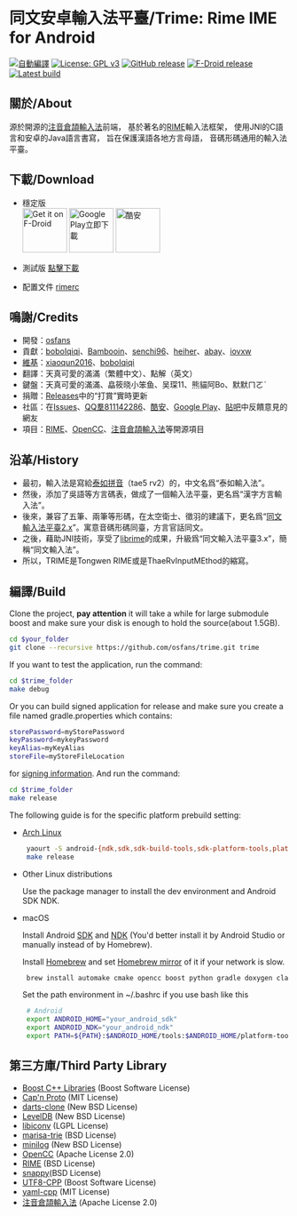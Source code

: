 # 同文安卓輸入法平臺/Trime: Rime IME for Android
[![自動編譯](https://travis-ci.org/osfans/trime.svg?branch=develop)](https://travis-ci.org/osfans/trime)
[![License: GPL v3](https://img.shields.io/badge/License-GPL%20v3-blue.svg)](https://www.gnu.org/licenses/gpl-3.0)
[![GitHub release](https://img.shields.io/github/release/osfans/trime.svg)](https://github.com/osfans/trime/releases)
[![F-Droid release](https://img.shields.io/f-droid/v/com.osfans.trime.svg)](https://f-droid.org/packages/com.osfans.trime)
[![Latest build](https://img.shields.io/github/last-commit/osfans/trime.svg)](http://osfans.github.io/trime/)

## 關於/About
源於開源的[注音倉頡輸入法]前端，
基於著名的[RIME]輸入法框架，
使用JNI的C語言和安卓的Java語言書寫，
旨在保護漢語各地方言母語，
音碼形碼通用的輸入法平臺。

## 下載/Download
- 穩定版<br>
[<img alt='Get it on F-Droid' src='https://fdroid.gitlab.io/artwork/badge/get-it-on.png' height='80px'/>](https://f-droid.org/packages/com.osfans.trime)
[<img alt='Google Play立即下載' src='https://play.google.com/intl/en_us/badges/images/generic/zh-tw_badge_web_generic.png' height='80px'/>](https://play.google.com/store/apps/details?id=com.osfans.trime)
[<img alt='酷安' src='https://static.coolapk.com/images/header-logo.png'
height='80px'/>](https://www.coolapk.com/apk/com.osfans.trime)
- 測試版
[點擊下載](https://github.com/osfans/trime/tree/gh-pages)

- 配置文件
[rimerc](https://github.com/Bambooin/rimerc)

## 鳴謝/Credits
- 開發：[osfans](https://github.com/osfans)
- 貢獻：[boboIqiqi](https://github.com/boboIqiqi)、[Bambooin](https://github.com/Bambooin)、[senchi96](https://github.com/senchi96)、[heiher](https://github.com/heiher)、[abay](https://github.com/a342191555)、[iovxw](https://github.com/iovxw)
- [維基](https://github.com/osfans/trime/wiki)：[xiaoqun2016](https://github.com/xiaoqun2016)、[boboIqiqi](https://github.com/boboIqiqi)
- 翻譯：天真可愛的滿滿（繁體中文）、點解（英文）
- 鍵盤：天真可愛的滿滿、皛筱晓小笨鱼、吴琛11、熊貓阿Bo、默默ㄇㄛˋ
- 捐贈：[Releases](https://github.com/osfans/trime/releases)中的“打賞”實時更新
- 社區：在[Issues](https://github.com/osfans/trime/issues)、[QQ羣811142286](https://shang.qq.com/wpa/qunwpa?idkey=d68b19daf218e0f0feacc3533493e44bf9cd79f4895f9b598aa1f9079910af27)、[酷安](http://www.coolapk.com/apk/com.osfans.trime)、[Google Play](https://play.google.com/store/apps/details?id=com.osfans.trime)、[貼吧](http://tieba.baidu.com/f?kw=rime)中反饋意見的網友
- 項目：[RIME]、[OpenCC]、[注音倉頡輸入法]等開源項目

## 沿革/History
- 最初，輸入法是寫給[泰如拼音](http://taerv.nguyoeh.com/ime/)（tae5 rv2）的，中文名爲“泰如輸入法”。
- 然後，添加了吳語等方言碼表，做成了一個輸入法平臺，更名爲“漢字方言輸入法”。
- 後來，兼容了五筆、兩筆等形碼，在太空衛士、徵羽的建議下，更名爲“[同文輸入法平臺2.x](https://github.com/osfans/trime-legacy)”。寓意音碼形碼同臺，方言官話同文。
- 之後，藉助JNI技術，享受了[librime](https://github.com/rime/librime)的成果，升級爲“同文輸入法平臺3.x”，簡稱“同文輸入法”。
- 所以，TRIME是Tongwen RIME或是ThaeRvInputMEthod的縮寫。

## 編譯/Build

  Clone the project, **pay attention** it will take a while for large submodule boost and make sure your disk is enough to hold the source(about 1.5GB).
```bash
cd $your_folder
git clone --recursive https://github.com/osfans/trime.git trime
```
  If you want to test the application, run the command:
```bash
cd $trime_folder
make debug
```
  Or you can build signed application for release and make sure you create a file named gradle.properties which contains:
```bash
storePassword=myStorePassword
keyPassword=mykeyPassword
keyAlias=myKeyAlias
storeFile=myStoreFileLocation
```
for [signing information](https://developer.android.com/studio/publish/app-signing.html). And run the command:
```bash
cd $trime_folder
make release
```
The following guide is for the specific platform prebuild setting:
- [Arch Linux](https://www.archlinux.org/)
  ```bash
   yaourt -S android-{ndk,sdk,sdk-build-tools,sdk-platform-tools,platform} gradle clang capnproto
   make release
  ```

- Other Linux distributions

  Use the package manager to install the dev environment and Android SDK NDK.

- macOS

  Install Android [SDK](https://developer.android.com/studio/index.html)
  and [NDK](https://developer.android.com/ndk/index.html)
  (You'd better install it by Android Studio or manually instead of by Homebrew).

  Install [Homebrew](http://brew.sh/) and set
  [Homebrew mirror](https://lug.ustc.edu.cn/wiki/mirrors/help/brew.git) of it if your network is slow.

  ```bash
   brew install automake cmake opencc boost python gradle doxygen clang capnp
  ```

  Set the path environment in ~/.bashrc if you use bash like this
  ```bash
   # Android
   export ANDROID_HOME="your_android_sdk"
   export ANDROID_NDK="your_android_ndk"
   export PATH=${PATH}:$ANDROID_HOME/tools:$ANDROID_HOME/platform-tools:$ANDROID_NDK
  ```
## 第三方庫/Third Party Library
- [Boost C++ Libraries](https://www.boost.org/) (Boost Software License)
- [Cap'n Proto](https://capnproto.org/) (MIT License)
- [darts-clone](https://github.com/s-yata/darts-clone) (New BSD License)
- [LevelDB](https://github.com/google/leveldb) (New BSD License)
- [libiconv](https://www.gnu.org/software/libiconv/) (LGPL License)
- [marisa-trie](https://github.com/s-yata/marisa-trie) (BSD License)
- [minilog](http://ceres-solver.org/) (New BSD License)
- [OpenCC](https://github.com/BYVoid/OpenCC) (Apache License 2.0)
- [RIME](https://rime.im) (BSD License)
- [snappy](https://github.com/google/snappy)(BSD License)
- [UTF8-CPP](http://utfcpp.sourceforge.net/) (Boost Software License)
- [yaml-cpp](https://github.com/jbeder/yaml-cpp) (MIT License)
- [注音倉頡輸入法](https://code.google.com/p/android-traditional-chinese-ime/) (Apache License 2.0)

[注音倉頡輸入法]: https://code.google.com/p/android-traditional-chinese-ime/
[RIME]: http://rime.im
[OpenCC]: https://github.com/BYVoid/OpenCC
